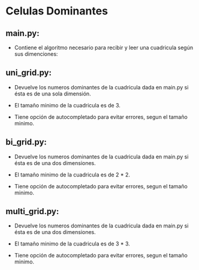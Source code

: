 # Celulas Dominantes

## main.py:

- Contiene el algoritmo necesario para recibir y leer una cuadricula según sus dimenciones:

## uni_grid.py:

- Devuelve los numeros dominantes de la cuadricula dada en main.py si ésta es de una sola dimensión. 

- El tamaño minimo de la cuadricula es de 3.

- Tiene opción de autocompletado para evitar errores, segun el tamaño minimo.

## bi_grid.py:

- Devuelve los numeros dominantes de la cuadricula dada en main.py si ésta es de una dos dimensiones. 

- El tamaño minimo de la cuadricula es de 2 * 2.

- Tiene opción de autocompletado para evitar errores, segun el tamaño minimo.

## multi_grid.py:

- Devuelve los numeros dominantes de la cuadricula dada en main.py si ésta es de una dos dimensiones. 

- El tamaño minimo de la cuadricula es de 3 * 3.

- Tiene opción de autocompletado para evitar errores, segun el tamaño minimo.

